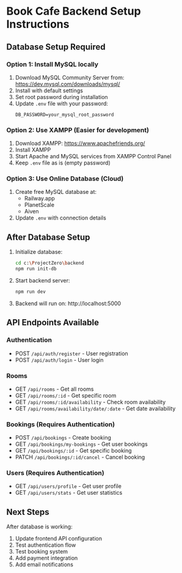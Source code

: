 # Book Cafe Backend Setup Instructions

## Database Setup Required

### Option 1: Install MySQL locally
1. Download MySQL Community Server from: https://dev.mysql.com/downloads/mysql/
2. Install with default settings
3. Set root password during installation
4. Update `.env` file with your password:
   ```
   DB_PASSWORD=your_mysql_root_password
   ```

### Option 2: Use XAMPP (Easier for development)
1. Download XAMPP: https://www.apachefriends.org/
2. Install XAMPP
3. Start Apache and MySQL services from XAMPP Control Panel
4. Keep `.env` file as is (empty password)

### Option 3: Use Online Database (Cloud)
1. Create free MySQL database at:
   - Railway.app
   - PlanetScale
   - Aiven
2. Update `.env` with connection details

## After Database Setup

1. Initialize database:
   ```bash
   cd c:\ProjectZero\backend
   npm run init-db
   ```

2. Start backend server:
   ```bash
   npm run dev
   ```

3. Backend will run on: http://localhost:5000

## API Endpoints Available

### Authentication
- POST `/api/auth/register` - User registration
- POST `/api/auth/login` - User login

### Rooms
- GET `/api/rooms` - Get all rooms
- GET `/api/rooms/:id` - Get specific room
- GET `/api/rooms/:id/availability` - Check room availability
- GET `/api/rooms/availability/date/:date` - Get date availability

### Bookings (Requires Authentication)
- POST `/api/bookings` - Create booking
- GET `/api/bookings/my-bookings` - Get user bookings
- GET `/api/bookings/:id` - Get specific booking
- PATCH `/api/bookings/:id/cancel` - Cancel booking

### Users (Requires Authentication)
- GET `/api/users/profile` - Get user profile
- GET `/api/users/stats` - Get user statistics

## Next Steps

After database is working:
1. Update frontend API configuration
2. Test authentication flow
3. Test booking system
4. Add payment integration
5. Add email notifications

